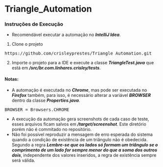 # Triangle_Automation

### Instruções de Execução

- Recomendável executar a automação no **_IntelliJ Idea_**.

1. Clone o projeto
<pre>
https://github.com/crisleyprestes/Triangle_Automation.git
</pre>
2. Importe o projeto para a IDE e execute a classe **_TriangleTest.java_** que está em **_/src/br.com.linhares.crisley/tests_**.

#### Notas:
- A automação é executada no **_Chrome_**, mas pode ser executada no **_Firefox_** também, para isso, é necessário alterar a variável **_BROWSER_** dentro da classe
**_Properties.java_**.
<pre>BROWSER = Browsers.CHROME</pre>
- A execução da automação gera screenshots de cada caso de teste, esses arquivos ficam salvos em **_/target/screenshot_**. Este diretório porém não é commitado no
repositório.
- Não foi possível reproduzir a mensagem de erro esperada do sistema quando a condição de existência de um triângulo não é obedecida. Segundo a regra **_Lembre-se que os lados só formam um triângulo se o comprimento de um lado for sempre menor do que a soma dos outros dois_**, independente dos valores inseridos, a regra de existência sempre será válida.
